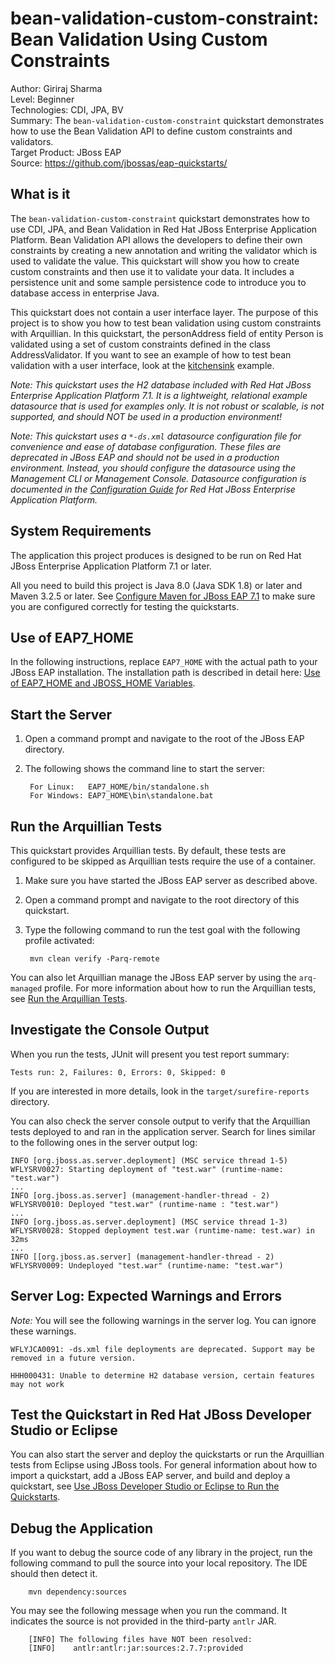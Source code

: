 # bean-validation-custom-constraint: Bean Validation Using Custom Constraints

Author: Giriraj Sharma  
Level: Beginner  
Technologies: CDI, JPA, BV  
Summary: The `bean-validation-custom-constraint` quickstart demonstrates how to use the Bean Validation API to define custom constraints and validators.  
Target Product: JBoss EAP  
Source: <https://github.com/jbossas/eap-quickstarts/>  

## What is it

The `bean-validation-custom-constraint` quickstart demonstrates how to use CDI, JPA, and Bean Validation in Red Hat JBoss Enterprise Application Platform. Bean Validation API allows the developers to define their own constraints by creating a new annotation and writing the validator which is used to validate the value. This quickstart will show you how to create custom constraints and then use it to validate your data. It includes a persistence unit and some sample persistence code to introduce you to database access in enterprise Java.

This quickstart does not contain a user interface layer. The purpose of this project is to show you how to test bean validation using custom constraints with Arquillian. In this quickstart, the personAddress field of entity Person is validated using a set of custom constraints defined in the class AddressValidator. If you want to see an example of how to test bean validation with a user interface, look at the [kitchensink](../kitchensink/README.md) example.

_Note: This quickstart uses the H2 database included with Red Hat JBoss Enterprise Application Platform 7.1. It is a lightweight, relational example datasource that is used for examples only. It is not robust or scalable, is not supported, and should NOT be used in a production environment!_

_Note: This quickstart uses a `*-ds.xml` datasource configuration file for convenience and ease of database configuration. These files are deprecated in JBoss EAP and should not be used in a production environment. Instead, you should configure the datasource using the Management CLI or Management Console. Datasource configuration is documented in the [Configuration Guide](https://access.redhat.com/documentation/en/red-hat-jboss-enterprise-application-platform/) for Red Hat JBoss Enterprise Application Platform._


## System Requirements

The application this project produces is designed to be run on Red Hat JBoss Enterprise Application Platform 7.1 or later.

All you need to build this project is Java 8.0 (Java SDK 1.8) or later and Maven 3.2.5 or later. See [Configure Maven for JBoss EAP 7.1](https://github.com/jboss-developer/jboss-developer-shared-resources/blob/master/guides/CONFIGURE_MAVEN_JBOSS_EAP7.md#configure-maven-to-build-and-deploy-the-quickstarts) to make sure you are configured correctly for testing the quickstarts.


## Use of EAP7_HOME

In the following instructions, replace `EAP7_HOME` with the actual path to your JBoss EAP installation. The installation path is described in detail here: [Use of EAP7_HOME and JBOSS_HOME Variables](https://github.com/jboss-developer/jboss-developer-shared-resources/blob/master/guides/USE_OF_EAP7_HOME.md#use-of-eap_home-and-jboss_home-variables).


## Start the Server

1. Open a command prompt and navigate to the root of the JBoss EAP directory.
2. The following shows the command line to start the server:

        For Linux:   EAP7_HOME/bin/standalone.sh
        For Windows: EAP7_HOME\bin\standalone.bat


## Run the Arquillian Tests

This quickstart provides Arquillian tests. By default, these tests are configured to be skipped as Arquillian tests require the use of a container.

1. Make sure you have started the JBoss EAP server as described above.
2. Open a command prompt and navigate to the root directory of this quickstart.
3. Type the following command to run the test goal with the following profile activated:

        mvn clean verify -Parq-remote

You can also let Arquillian manage the JBoss EAP server by using the `arq-managed` profile. For more information about how to run the Arquillian tests, see [Run the Arquillian Tests](https://github.com/jboss-developer/jboss-developer-shared-resources/blob/master/guides/RUN_ARQUILLIAN_TESTS.md#run-the-arquillian-tests).


## Investigate the Console Output

When you run the tests, JUnit will present you test report summary:

    Tests run: 2, Failures: 0, Errors: 0, Skipped: 0

If you are interested in more details, look in the `target/surefire-reports` directory.

You can also check the server console output to verify that the Arquillian tests deployed to and ran in the application server. Search for lines similar to the following ones in the server output log:

    INFO [org.jboss.as.server.deployment] (MSC service thread 1-5) WFLYSRV0027: Starting deployment of "test.war" (runtime-name: "test.war")
    ...
    INFO [org.jboss.as.server] (management-handler-thread - 2) WFLYSRV0010: Deployed "test.war" (runtime-name : "test.war")
    ...
    INFO [org.jboss.as.server.deployment] (MSC service thread 1-3) WFLYSRV0028: Stopped deployment test.war (runtime-name: test.war) in 32ms
    ...
    INFO [[org.jboss.as.server] (management-handler-thread - 2) WFLYSRV0009: Undeployed "test.war" (runtime-name: "test.war")


## Server Log: Expected Warnings and Errors

_Note:_ You will see the following warnings in the server log. You can ignore these warnings.

    WFLYJCA0091: -ds.xml file deployments are deprecated. Support may be removed in a future version.

    HHH000431: Unable to determine H2 database version, certain features may not work

## Test the Quickstart in Red Hat JBoss Developer Studio or Eclipse

You can also start the server and deploy the quickstarts or run the Arquillian tests from Eclipse using JBoss tools. For general information about how to import a quickstart, add a JBoss EAP server, and build and deploy a quickstart, see [Use JBoss Developer Studio or Eclipse to Run the Quickstarts](https://github.com/jboss-developer/jboss-developer-shared-resources/blob/master/guides/USE_JBDS.md#use-jboss-developer-studio-or-eclipse-to-run-the-quickstarts).


## Debug the Application

If you want to debug the source code of any library in the project, run the following command to pull the source into your local repository. The IDE should then detect it.

        mvn dependency:sources

You may see the following message when you run the command. It indicates the source is not provided in the third-party `antlr` JAR.

        [INFO] The following files have NOT been resolved:
        [INFO]    antlr:antlr:jar:sources:2.7.7:provided
